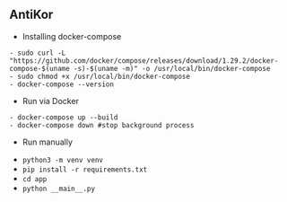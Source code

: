 ## AntiKor


- Installing docker-compose

```
- sudo curl -L "https://github.com/docker/compose/releases/download/1.29.2/docker-compose-$(uname -s)-$(uname -m)" -o /usr/local/bin/docker-compose
- sudo chmod +x /usr/local/bin/docker-compose
- docker-compose --version
```

- Run via Docker
```
- docker-compose up --build
- docker-compose down #stop background process
```

- Run manually
* `python3 -m venv venv`
* `pip install -r requirements.txt`
* `cd app`
* `python __main__.py`

